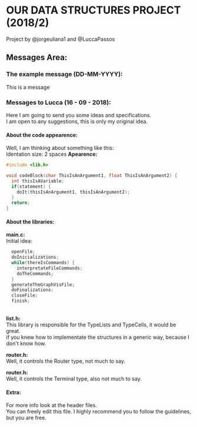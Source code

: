 # OUR DATA STRUCTURES PROJECT (2018/2)
Project by @jorgeuliana1 and @LuccaPassos

## Messages Area:
### The example message (DD-MM-YYYY):
This is a message
### Messages to Lucca (16 - 09 - 2018):
Here I am going to send you some ideas and specifications.\
I am open to any suggestions, this is only my original idea.
#### About the code appearence:
Well, I am thinking about something like this:\
Identation size: 2 spaces
**Apearence:**
```c
#include <lib.h>

void codeBlock(char ThisIsAnArgument1, float ThisIsAnArgument2) {
  int thisIsAVariable;
  if(statement) {
    doIt(thisIsAnArgument1, thisIsAnArgument2);
  }
  return;
}
```
#### About the libraries:
**main.c:**
\
Initial idea:
```c
  openFile;
  doInicializations;
  while(thereIsCommands) {
    interpretateFileCommands;
    doTheCommands;
  }
  generateTheGraphVisFile;
  doFinalizations;
  closeFile;
  finish;
```
\
**list.h:**
\
This library is responsible for the TypeLists and TypeCells, it would be great.
\
if you knew how to implementate the structures in a generic way, because I don't know how.

**router.h:**
\
Well, it controls the Router type, not much to say.

**router.h:**
\
Well, it controls the Terminal type, also not much to say.
#### Extra:
For more info look at the header files.\
You can freely edit this file. I highly recommend you to follow the guidelines, but you are free.
